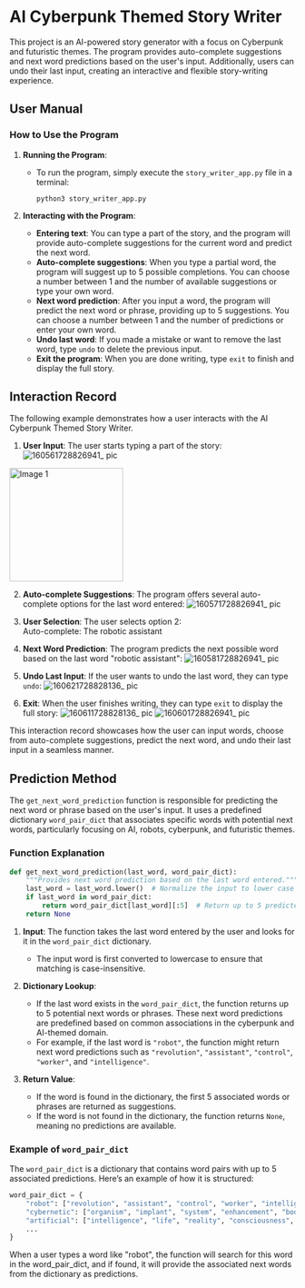 # AI Cyberpunk Themed Story Writer

This project is an AI-powered story generator with a focus on Cyberpunk and futuristic themes. The program provides auto-complete suggestions and next word predictions based on the user's input. Additionally, users can undo their last input, creating an interactive and flexible story-writing experience.

## User Manual

### How to Use the Program

1. **Running the Program**:
   - To run the program, simply execute the `story_writer_app.py` file in a terminal:
     ```
     python3 story_writer_app.py
     ```

2. **Interacting with the Program**:
   - **Entering text**: You can type a part of the story, and the program will provide auto-complete suggestions for the current word and predict the next word.
   - **Auto-complete suggestions**: When you type a partial word, the program will suggest up to 5 possible completions. You can choose a number between 1 and the number of available suggestions or type your own word.
   - **Next word prediction**: After you input a word, the program will predict the next word or phrase, providing up to 5 suggestions. You can choose a number between 1 and the number of predictions or enter your own word.
   - **Undo last word**: If you made a mistake or want to remove the last word, type `undo` to delete the previous input.
   - **Exit the program**: When you are done writing, type `exit` to finish and display the full story.

## Interaction Record

The following example demonstrates how a user interacts with the AI Cyberpunk Themed Story Writer.

1. **User Input**: The user starts typing a part of the story:
![160561728826941_ pic](https://github.com/user-attachments/assets/e9424067-6d6e-42d8-b6b9-a72728fd0c36)
<img src="[https://github.com/user-attachments/assets/e9424067-6d6e-42d8-b6b9-a72728fd0c36]" alt="Image 1" height="200">

2. **Auto-complete Suggestions**: The program offers several auto-complete options for the last word entered:
![160571728826941_ pic](https://github.com/user-attachments/assets/2520de8b-cc9c-4018-8cb8-a43b4c782850)

3. **User Selection**: The user selects option 2:<br>
Auto-complete: The robotic assistant

4. **Next Word Prediction**: The program predicts the next possible word based on the last word "robotic assistant":
![160581728826941_ pic](https://github.com/user-attachments/assets/9e896413-0844-4039-9f8b-b27f15c961ec)

5. **Undo Last Input**: If the user wants to undo the last word, they can type `undo`:
![160621728828136_ pic](https://github.com/user-attachments/assets/3e476d7a-f1e6-4f7a-99fc-af1d9e1c4ff1)

6. **Exit**: When the user finishes writing, they can type `exit` to display the full story:
![160611728828136_ pic](https://github.com/user-attachments/assets/1498266f-20e8-47d3-812f-ab72997d46cc)
![160601728826941_ pic](https://github.com/user-attachments/assets/cb2d8a44-c8ef-4ac1-b2aa-f502e64d17e6)

This interaction record showcases how the user can input words, choose from auto-complete suggestions, predict the next word, and undo their last input in a seamless manner.

## Prediction Method

The `get_next_word_prediction` function is responsible for predicting the next word or phrase based on the user's input. It uses a predefined dictionary `word_pair_dict` that associates specific words with potential next words, particularly focusing on AI, robots, cyberpunk, and futuristic themes.

### Function Explanation

```python
def get_next_word_prediction(last_word, word_pair_dict):
    """Provides next word prediction based on the last word entered."""
    last_word = last_word.lower()  # Normalize the input to lower case
    if last_word in word_pair_dict:
        return word_pair_dict[last_word][:5]  # Return up to 5 predicted words or phrases
    return None
```

1. **Input**: The function takes the last word entered by the user and looks for it in the `word_pair_dict` dictionary.
   - The input word is first converted to lowercase to ensure that matching is case-insensitive.

2. **Dictionary Lookup**:
   - If the last word exists in the `word_pair_dict`, the function returns up to 5 potential next words or phrases. These next word predictions are predefined based on common associations in the cyberpunk and AI-themed domain.
   - For example, if the last word is `"robot"`, the function might return next word predictions such as `"revolution"`, `"assistant"`, `"control"`, `"worker"`, and `"intelligence"`.

3. **Return Value**:
   - If the word is found in the dictionary, the first 5 associated words or phrases are returned as suggestions.
   - If the word is not found in the dictionary, the function returns `None`, meaning no predictions are available.

### Example of `word_pair_dict`

The `word_pair_dict` is a dictionary that contains word pairs with up to 5 associated predictions. Here’s an example of how it is structured:

```python
word_pair_dict = {
    "robot": ["revolution", "assistant", "control", "worker", "intelligence"],
    "cybernetic": ["organism", "implant", "system", "enhancement", "body"],
    "artificial": ["intelligence", "life", "reality", "consciousness", "learning"],
    ...
}
```
When a user types a word like "robot", the function will search for this word in the word_pair_dict, and if found, it will provide the associated next words from the dictionary as predictions.
